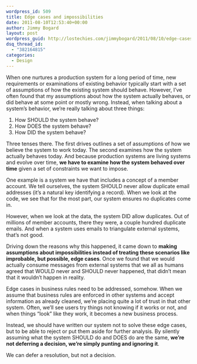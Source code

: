 ```yaml
---
wordpress_id: 509
title: Edge cases and impossibilities
date: 2011-08-10T12:53:40+00:00
author: Jimmy Bogard
layout: post
wordpress_guid: http://lostechies.com/jimmybogard/2011/08/10/edge-cases-and-impossibilities/
dsq_thread_id:
  - "382164815"
categories:
  - Design
---
```

When one nurtures a production system for a long period of time, new requirements or examinations of existing behavior typically start with a set of assumptions of how the existing system should behave. However, I’ve often found that my assumptions about how the system actually behaves, or did behave at some point or mostly wrong. Instead, when talking about a system’s behavior, we’re really talking about three things:

  1. How SHOULD the system behave?
  2. How DOES the system behave?
  3. How DID the system behave?

Three tenses there. The first drives outlines a set of assumptions of how we believe the system to work today. The second examines how the system actually behaves today. And because production systems are living systems and evolve over time, **we have to examine how the system behaved over time** given a set of constraints we want to impose.

One example is a system we have that includes a concept of a member account. We tell ourselves, the system SHOULD never allow duplicate email addresses (it’s a natural key identifying a record). When we look at the code, we see that for the most part, our system ensures no duplicates come in.

However, when we look at the data, the system DID allow duplicates. Out of millions of member accounts, there they were, a couple hundred duplicate emails. And when a system uses emails to triangulate external systems, that’s not good.

Driving down the reasons why this happened, it came down to **making assumptions about impossibilities instead of treating these scenarios like improbable, but possible, edge cases**. Once we found that we would actually consume messages from external systems that we all as humans agreed that WOULD never and SHOULD never happened, that didn’t mean that it wouldn’t happen in reality.

Edge cases in business rules need to be addressed, somehow. When we assume that business rules are enforced in other systems and accept information as already cleaned, we’re placing quite a lot of trust in that other system. Often, we’ll see users try things not knowing if it works or not, and when things “look” like they work, it becomes a new business process.

Instead, we should have written our system not to solve these edge cases, but to be able to reject or put them aside for further analysis. By silently assuming what the system SHOULD do and DOES do are the same, **we’re not deferring a decision, we’re simply punting and ignoring it**.

We can defer a resolution, but not a decision.
